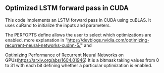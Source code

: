 ## Optimized LSTM forward pass in CUDA

This code implements an LSTM forward pass in CUDA using cuBLAS. It uses cuRand to initialize the inputs and parameters.

The PERFOPTS define allows the user to select which optimizations are enabled.
more explanation in "https://devblogs.nvidia.com/optimizing-recurrent-neural-networks-cudnn-5/"
and



Optimizing Performance of Recurrent Neural Networks on GPUs(https://arxiv.org/abs/1604.01946)
It is a bitmask taking values from 0 to 31 with each bit defining whether a particular optimization is enabled.
